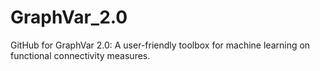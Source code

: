 # GraphVar_2.0
GitHub for GraphVar 2.0: A user-friendly toolbox for machine learning on functional connectivity measures.
